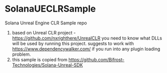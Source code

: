 # SolanaUECLRSample
 Solana Unreal Engine CLR Sample repo

1. based on Unreal CLR project -  https://github.com/nxrighthere/UnrealCLR you need to know what DLLs will be used by running this project. suggests to work with https://www.dependencywalker.com/ if you run into any plugin loading problem.
2. this sample is copied from https://github.com/Bifrost-Technologies/Solana-Unreal-SDK
